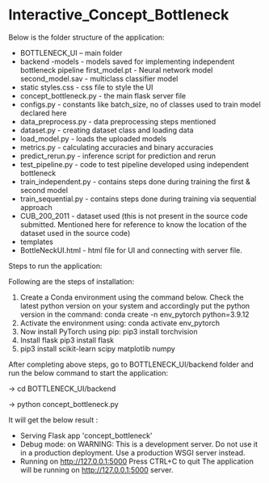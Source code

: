 # Interactive_Concept_Bottleneck

Below is the folder structure of the application:
- BOTTLENECK_UI – main folder
- backend
-models - models saved for implementing independent bottleneck pipeline
first_model.pt - Neural network model
second_model.sav - multiclass classifier model
- static
styles.css - css file to style the UI
- concept_bottleneck.py - the main flask server file
- configs.py - constants like batch_size, no of classes used to train model declared here
- data_preprocess.py - data preprocessing steps mentioned
- dataset.py - creating dataset class and loading data
- load_model.py - loads the uploaded models
- metrics.py - calculating accuracies and binary accuracies
- predict_rerun.py - inference script for prediction and rerun
- test_pipeline.py - code to test pipeline developed using independent bottleneck
- train_independent.py - contains steps done during training the first & second model
- train_sequential.py - contains steps done during training via sequential approach
- CUB_200_2011 - dataset used (this is not present in the source code submitted. Mentioned here for reference to know the location of the dataset used in the source code)
- templates
- BottleNeckUI.html - html file for UI and connecting with server file.


Steps to run the application:

Following are the steps of installation:
1. Create a Conda environment using the command below. Check the latest python version on your system and accordingly put the python version in the command:
conda create -n env_pytorch python=3.9.12
2. Activate the environment using: conda activate env_pytorch
3. Now install PyTorch using pip: pip3 install torchvision
4. Install flask pip3 install flask
5. pip3 install scikit-learn scipy matplotlib numpy


After completing above steps, go to BOTTLENECK_UI/backend folder and run the below command to start the application:

-> cd BOTTLENECK_UI/backend

-> python concept_bottleneck.py

It will get the below result :
* Serving Flask app 'concept_bottleneck'
* Debug mode: on
WARNING: This is a development server. Do not use it in a production deployment. Use a production WSGI server instead.
* Running on http://127.0.0.1:5000
Press CTRL+C to quit
The application will be running on http://127.0.0.1:5000 server.
